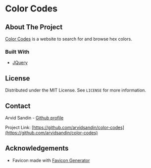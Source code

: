 # Color Codes
<!-- ABOUT THE PROJECT -->
## About The Project

[Color Codes](https://arvidsandin.github.io/color-codes/) is a website to search for and browse hex colors.


### Built With

* [JQuery](https://jquery.com)

<!-- LICENSE -->
## License

Distributed under the MIT License. See `LICENSE` for more information.


<!-- CONTACT -->
## Contact

Arvid Sandin - [Github profile](https://github.com/arvidsandin/)

Project Link: [https://github.com/arvidsandin/color-codes](https://github.com/arvidsandin/color-codes)


<!-- ACKNOWLEDGEMENTS -->
## Acknowledgements

* Favicon made with [Favicon Generator](https://realfavicongenerator.net/)
